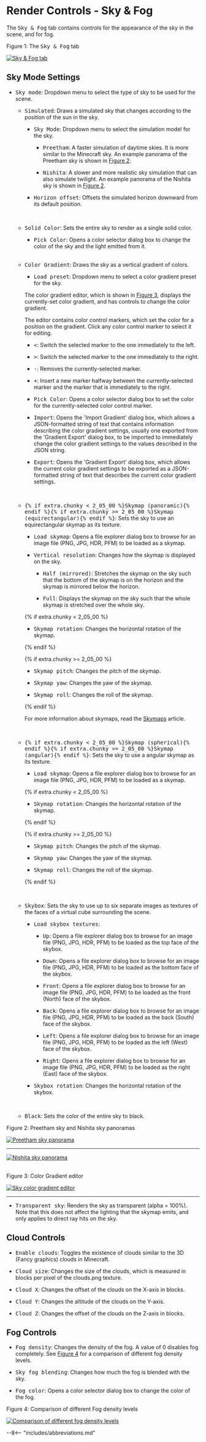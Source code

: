 # Render Controls - Sky & Fog

The <samp>Sky & Fog</samp> tab contains controls for the appearance of the sky in the scene, and for fog.

<div class="figure" id="figure-1">
  <p class="figure">Figure 1: The <samp>Sky & Fog</samp> tab</p>
  <div class="figureimgcontainer">
    <a href="../../../../../img/reference/user_interface/chunky/render_controls/sky_and_fog/sky_and_fog_tab.png">
      <img class="figure" src="../../../../../img/reference/user_interface/chunky/render_controls/sky_and_fog/sky_and_fog_tab.png" alt="Sky & Fog tab">
    </a>
  </div>
</div>

## Sky Mode Settings

- <samp>Sky mode</samp>: Dropdown menu to select the type of sky to be used for the scene.

    - <samp>Simulated</samp>: Draws a simulated sky that changes according to the position of the sun in the sky.

	    - <samp>Sky Mode</samp>: Dropdown menu to select the simulation model for the sky.

		    - <samp>Preetham</samp>: A faster simulation of daytime skies. It is more similar to the Minecraft sky. An example panorama of the Preetham sky is shown in [Figure 2](#figure-2).

			- <samp>Nishita</samp>: A slower and more realistic sky simulation that can also simulate twilight. An example panorama of the Nishita sky is shown in [Figure 2](#figure-2).

		- <samp>Horizon offset</samp>: Offsets the simulated horizon downward from its default position.

		<br>

	- <samp>Solid Color</samp>: Sets the entire sky to render as a single solid color.

	    - <samp>Pick Color</samp>: Opens a color selector dialog box to change the color of the sky and the light emitted from it.

		<br>

	- <samp>Color Gradient</samp>: Draws the sky as a vertical gradient of colors.

	    - <samp>Load preset</samp>: Dropdown menu to select a color gradient preset for the sky.

		The color gradient editor, which is shown in [Figure 3](#figure-3), displays the currently-set color gradient, and has controls to change the color gradient.

		The editor contains color control markers, which set the color for a position on the gradient. Click any color control marker to select it for editing.

		- <samp><</samp>: Switch the selected marker to the one immediately to the left.

		- <samp>></samp>: Switch the selected marker to the one immediately to the right.

		- <samp>-</samp>: Removes the currently-selected marker.

		- <samp>+</samp>: Insert a new marker halfway between the currently-selected marker and the marker that is immediately to the right.

		- <samp>Pick Color</samp>: Opens a color selector dialog box to set the color for the currently-selected color control marker.

		- <samp>Import</samp>: Opens the 'Import Gradient' dialog box, which allows a JSON-formatted string of text that contains information describing the color gradient settings, usually one exported from the 'Gradient Export' dialog box, to be imported to immediately change the color gradient settings to the values described in the JSON string.

		- <samp>Export</samp>: Opens the 'Gradient Export' dialog box, which allows the current color gradient settings to be exported as a JSON-formatted string of text that describes the current color gradient settings.

		<br>

	- <samp>{% if extra.chunky < 2_05_00 %}Skymap (panoramic){% endif %}{% if extra.chunky >= 2_05_00 %}Skymap (equirectangular){% endif %}</samp>: Sets the sky to use an equirectangular skymap as its texture.

	    - <samp>Load skymap</samp>: Opens a file explorer dialog box to browse for an image file (PNG, JPG, HDR, PFM) to be loaded as a skymap.

		- <samp>Vertical resolution</samp>: Changes how the skymap is displayed on the sky.

		    - <samp>Half (mirrored)</samp>: Stretches the skymap on the sky such that the bottom of the skymap is on the horizon and the skymap is mirrored below the horizon.

			- <samp>Full</samp>: Displays the skymap on the sky such that the whole skymap is stretched over the whole sky.

		{% if extra.chunky < 2_05_00 %}

		- <samp>Skymap rotation</samp>: Changes the horizontal rotation of the skymap.

		{% endif %}

		{% if extra.chunky >= 2_05_00 %}

		- <samp>Skymap pitch</samp>: Changes the pitch of the skymap.

		- <samp>Skymap yaw</samp>: Changes the yaw of the skymap.

		- <samp>Skymap roll</samp>: Changes the roll of the skymap.

		{% endif %}

		For more information about skymaps, read the [Skymaps](../../../../../user_guides/skymaps) article.

		<br>

	- <samp>{% if extra.chunky < 2_05_00 %}Skymap (spherical){% endif %}{% if extra.chunky >= 2_05_00 %}Skymap (angular){% endif %}</samp>: Sets the sky to use a angular skymap as its texture.

	    - <samp>Load skymap</samp>: Opens a file explorer dialog box to browse for an image file (PNG, JPG, HDR, PFM) to be loaded as a skymap.

		{% if extra.chunky < 2_05_00 %}

		- <samp>Skymap rotation</samp>: Changes the horizontal rotation of the skymap.

		{% endif %}

		{% if extra.chunky >= 2_05_00 %}

		- <samp>Skymap pitch</samp>: Changes the pitch of the skymap.

		- <samp>Skymap yaw</samp>: Changes the yaw of the skymap.

		- <samp>Skymap roll</samp>: Changes the roll of the skymap.

		{% endif %}

		<br>

	- <samp>Skybox</samp>: Sets the sky to use up to six separate images as textures of the faces of a virtual cube surrounding the scene.

	    - <samp>Load skybox textures</samp>:

		    - <samp>Up</samp>: Opens a file explorer dialog box to browse for an image file (PNG, JPG, HDR, PFM) to be loaded as the top face of the skybox.

			- <samp>Down</samp>: Opens a file explorer dialog box to browse for an image file (PNG, JPG, HDR, PFM) to be loaded as the bottom face of the skybox.

			- <samp>Front</samp>: Opens a file explorer dialog box to browse for an image file (PNG, JPG, HDR, PFM) to be loaded as the front (North) face of the skybox.

			- <samp>Back</samp>: Opens a file explorer dialog box to browse for an image file (PNG, JPG, HDR, PFM) to be loaded as the back (South) face of the skybox.

			- <samp>Left</samp>: Opens a file explorer dialog box to browse for an image file (PNG, JPG, HDR, PFM) to be loaded as the left (West) face of the skybox.

			- <samp>Right</samp>: Opens a file explorer dialog box to browse for an image file (PNG, JPG, HDR, PFM) to be loaded as the right (East) face of the skybox.

		- <samp>Skybox rotation</samp>: Changes the horizontal rotation of the skybox.

		<br>

	- <samp>Black</samp>: Sets the color of the entire sky to black.

<div class="figure" id="figure-2">
  <p class="figure">Figure 2: Preetham sky and Nishita sky panoramas</p>
  <div class="figureimgcontainer">
    <a href="../../../../../img/reference/user_interface/chunky/render_controls/sky_and_fog/examples/preetham_panorama.png">
      <img class="figure" src="../../../../../img/reference/user_interface/chunky/render_controls/sky_and_fog/examples/preetham_panorama.png" alt="Preetham sky panorama">
    </a>
    <hr>
    <a href="../../../../../img/reference/user_interface/chunky/render_controls/sky_and_fog/examples/nishita_panorama.png">
      <img class="figure" src="../../../../../img/reference/user_interface/chunky/render_controls/sky_and_fog/examples/nishita_panorama.png" alt="Nishita sky panorama">
    </a>
  </div>
</div>

<br>

<div class="figure" id="figure-3">
  <p class="figure">Figure 3: Color Gradient editor</p>
  <div class="figureimgcontainer">
    <a href="../../../../../img/reference/user_interface/chunky/render_controls/sky_and_fog/sky_color_gradient.png">
      <img class="figure" src="../../../../../img/reference/user_interface/chunky/render_controls/sky_and_fog/sky_color_gradient.png" alt="Sky color gradient editor">
    </a>
  </div>
</div>

---

- <samp>Transparent sky</samp>: Renders the sky as transparent (alpha = 100%). Note that this does not affect the lighting that the skymap emits, and only applies to direct ray hits on the sky.

## Cloud Controls

- <samp>Enable clouds</samp>: Toggles the existence of clouds similar to the 3D (Fancy graphics) clouds in Minecraft.

- <samp>Cloud size</samp>: Changes the size of the clouds, which is measured in blocks per pixel of the clouds.png texture.

- <samp>Cloud X</samp>: Changes the offset of the clouds on the X-axis in blocks.

- <samp>Cloud Y</samp>: Changes the altitude of the clouds on the Y-axis.

- <samp>Cloud Z</samp>: Changes the offset of the clouds on the Z-axis in blocks.

## Fog Controls

- <samp>Fog density</samp>: Changes the density of the fog. A value of 0 disables fog completely. See [Figure 4](#figure-4) for a comparison of different fog density levels.

- <samp>Sky fog blending</samp>: Changes how much the fog is blended with the sky.

- <samp>Fog color</samp>: Opens a color selector dialog box to change the color of the fog.

<div class="figure" id="figure-4">
  <p class="figure">Figure 4: Comparison of different Fog density levels</p>
  <div class="figureimgcontainer">
    <a href="../../../../../img/reference/user_interface/chunky/render_controls/sky_and_fog/examples/fog_comparison.png">
      <img class="figure" src="../../../../../img/reference/user_interface/chunky/render_controls/sky_and_fog/examples/fog_comparison.png" alt="Comparison of different fog density levels">
    </a>
  </div>
</div>

--8<-- "includes/abbreviations.md"
